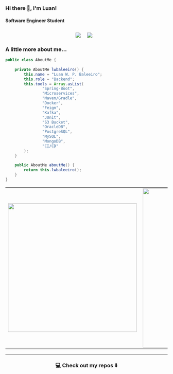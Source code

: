 <h3 align="left"> Hi there 👋, I'm Luan!</h3>

<h4>
  <p>Software Engineer Student</p>
</h4>

<h2  align="center"></h2>
<p align="center">
  <a target="_blank" href="https://www.linkedin.com/in/lwbaleeiro/"><img src="https://img.shields.io/badge/linkedin-%230077B5.svg?&style=for-the-badge&logo=linkedin&logoColor=white" /></a>&nbsp;&nbsp;&nbsp;&nbsp;
  <a href="mailto:dev.baleeiro@gmail.com?subject=Hello%20Luan,%20From%20Github"><img src="https://img.shields.io/badge/gmail-%23D14836.svg?&style=for-the-badge&logo=gmail&logoColor=white" /></a>&nbsp;&nbsp;&nbsp;&nbsp;
</p>



### A little more about me...


```java
public class AboutMe {
    
    private AboutMe lwbaleeiro() {
        this.name = "Luan W. P. Baleeiro";
        this.role = "Backend";
        this.tools = Array.asList(
                "Spring-Boot",
                "Microservices",
                "Maven/Gradle",
                "Docker", 
                "Feign",
                "Kafka", 
                "JUnit",
                "S3 Bucket",
                "OracleDB",
                "PostgreSQL",
                "MySQL",
                "MongoDB",
                "CI/CD"
        );
    }
    
    public AboutMe aboutMe() {
        return this.lwbaleeiro();
    }
}
```

<center>
  <table>
    <tr>
      <td><img width="400px" align="left" src="https://github-readme-stats.vercel.app/api/top-langs/?username=lwbaleeiro&hide=html&layout=compact&theme=dracula" /></td>
        <td><img width="495px" align="left" src="https://github-readme-stats.vercel.app/api?username=lwbaleeiro&theme=dracula" /></td>
    </tr>   
  </table>
</center>  

<hr>

<h3  align="center">💻 Check out my repos ⬇️ </h3>

